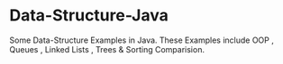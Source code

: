 # Data-Structure-Java
Some Data-Structure Examples in Java.
These Examples include OOP , Queues , Linked Lists , Trees & Sorting Comparision.
